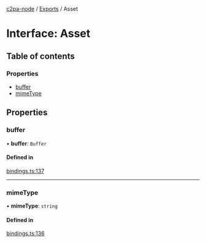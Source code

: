 [c2pa-node](../README.md) / [Exports](../modules.md) / Asset

# Interface: Asset

## Table of contents

### Properties

- [buffer](Asset.md#buffer)
- [mimeType](Asset.md#mimetype)

## Properties

### buffer

• **buffer**: `Buffer`

#### Defined in

[bindings.ts:137](https://github.com/contentauth/c2pa-node/blob/c147a66/js-src/bindings.ts#L137)

___

### mimeType

• **mimeType**: `string`

#### Defined in

[bindings.ts:136](https://github.com/contentauth/c2pa-node/blob/c147a66/js-src/bindings.ts#L136)

